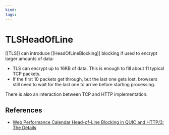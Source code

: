 ```yaml
---
kind:
tags:
---
```


# TLSHeadOfLine

[[TLS]] can introduce [[HeadOfLineBlocking]] blocking if used to encrypt larger amounts of data:

- TLS can encrypt up to 16KB of data. This is enough to fill about 11 typical TCP packets.
- If the first 10 packets get through, but the last one gets lost, browsers still need to wait for the last one to arrive before starting processing.

There is also an interaction between TCP  and HTTP implementation.

## References

- [Web Performance Calendar  Head-of-Line Blocking in QUIC and HTTP/3: The Details](https://calendar.perfplanet.com/2020/head-of-line-blocking-in-quic-and-http-3-the-details/)
